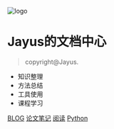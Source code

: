 ![logo](https://docsify.js.org/_media/icon.svg)

# Jayus的文档中心

> copyright@Jayus.

* 知识整理
* 方法总结
* 工具使用
* 课程学习

[BLOG](https://jiangxj.top/)
[论文笔记](/README.md)
[阅读]()
[Python](/README.md)

